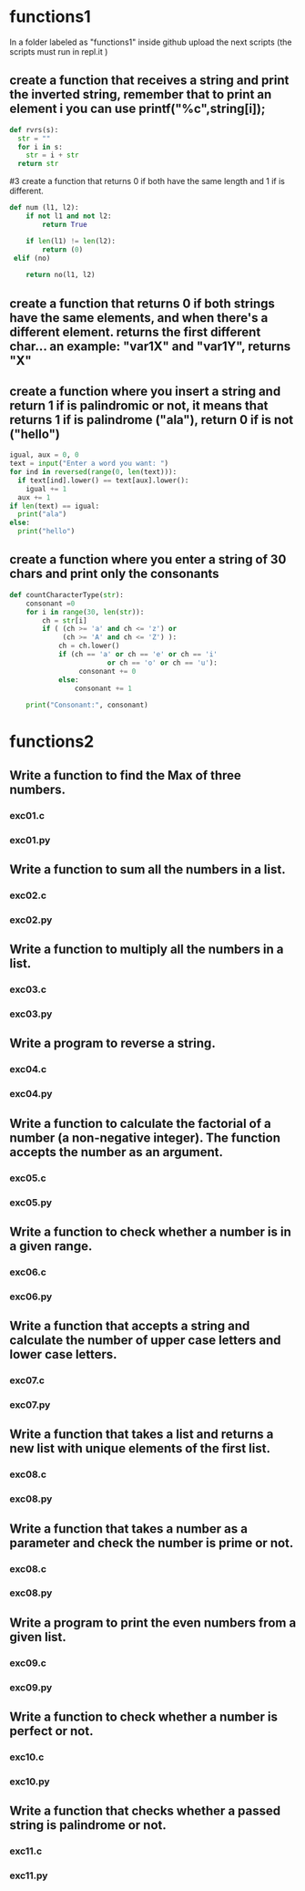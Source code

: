 # functions1
In a folder labeled as "functions1" inside github upload the next scripts (the scripts must run in repl.it )
## create a function that receives a string and print the inverted string, remember that to print an element i you can use printf("%c",string[i]);
```python
def rvrs(s): 
  str = "" 
  for i in s: 
    str = i + str
  return str
 ```
#3 create a function that returns 0 if both have the same length and 1 if is different.
```python
def num (l1, l2):
    if not l1 and not l2:
        return True

    if len(l1) != len(l2):
        return (0)
 elif (no)
   
    return no(l1, l2)
 ```
## create a function that returns 0 if both strings have the same elements, and when there's a different element. returns the first different char... an example: "var1X" and "var1Y", returns "X"
## create a function where you insert a string and return 1 if is palindromic or not, it means that returns 1 if is palindrome ("ala"), return 0 if is not ("hello")
```python 
igual, aux = 0, 0
text = input("Enter a word you want: ")
for ind in reversed(range(0, len(text))):
  if text[ind].lower() == text[aux].lower():
    igual += 1
  aux += 1
if len(text) == igual:
  print("ala")
else:
  print("hello")
 ```
## create a function where you enter a string of 30 chars and print only the consonants
```python
def countCharacterType(str): 
    consonant =0
    for i in range(30, len(str)):   
        ch = str[i] 
        if ( (ch >= 'a' and ch <= 'z') or 
             (ch >= 'A' and ch <= 'Z') ):  
            ch = ch.lower() 
            if (ch == 'a' or ch == 'e' or ch == 'i' 
                        or ch == 'o' or ch == 'u'): 
                 consonant += 0
            else: 
                consonant += 1
                
    print("Consonant:", consonant)  
```
# functions2
## Write a function to find the Max of three numbers.
### exc01.c
### exc01.py
## Write a function to sum all the numbers in a list.
### exc02.c
### exc02.py
## Write a function to multiply all the numbers in a list.
### exc03.c
### exc03.py
## Write a program to reverse a string.
### exc04.c
### exc04.py
## Write a function to calculate the factorial of a number (a non-negative integer). The function accepts the number as an argument.
### exc05.c
### exc05.py
## Write a function to check whether a number is in a given range.
### exc06.c
### exc06.py
## Write a function that accepts a string and calculate the number of upper case letters and lower case letters.
### exc07.c
### exc07.py
## Write a function that takes a list and returns a new list with unique elements of the first list.
### exc08.c
### exc08.py
## Write a function that takes a number as a parameter and check the number is prime or not.
### exc08.c
### exc08.py
## Write a program to print the even numbers from a given list.
### exc09.c
### exc09.py
## Write a function to check whether a number is perfect or not.
### exc10.c
### exc10.py
## Write a function that checks whether a passed string is palindrome or not.
### exc11.c
### exc11.py
